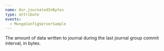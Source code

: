 ```yaml
---
name: dur.journaledInBytes
type: attribute
events:
  - MongoConfigServerSample
---
```


The amount of data written to journal during the last journal group commit interval, in bytes.
